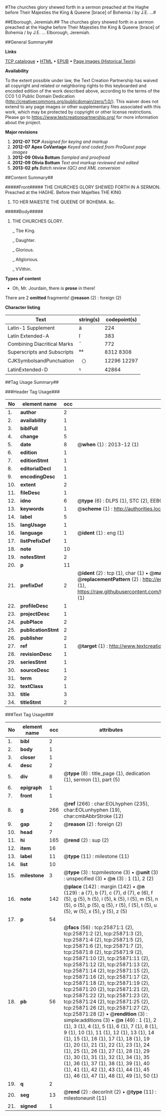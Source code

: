 #The churches glory shewed forth in a sermon preached at the Haghe before Their Majesties the King & Queene [brace] of Bohemia / by J.E. ...#

##Elborough, Jeremiah.##
The churches glory shewed forth in a sermon preached at the Haghe before Their Majesties the King & Queene [brace] of Bohemia / by J.E. ...
Elborough, Jeremiah.

##General Summary##

**Links**

[TCP catalogue](http://www.ota.ox.ac.uk/tcp/)  • 
[HTML](http://tei.it.ox.ac.uk/tcp/Texts-HTML/free/A21/A21197.html)  • 
[EPUB](http://tei.it.ox.ac.uk/tcp/Texts-EPUB/free/A21/A21197.epub) • 
[Page images (Historical Texts)](https://historicaltexts.jisc.ac.uk/eebo-22914664e)

**Availability**

To the extent possible under law, the Text Creation Partnership has waived all copyright and related or neighboring rights to this keyboarded and encoded edition of the work described above, according to the terms of the CC0 1.0 Public Domain Dedication (http://creativecommons.org/publicdomain/zero/1.0/). This waiver does not extend to any page images or other supplementary files associated with this work, which may be protected by copyright or other license restrictions. Please go to https://www.textcreationpartnership.org/ for more information about the project.

**Major revisions**

1. __2012-07__ __TCP__ *Assigned for keying and markup*
1. __2012-07__ __Apex CoVantage__ *Keyed and coded from ProQuest page images*
1. __2012-09__ __Olivia Bottum__ *Sampled and proofread*
1. __2012-09__ __Olivia Bottum__ *Text and markup reviewed and edited*
1. __2013-02__ __pfs__ *Batch review (QC) and XML conversion*

##Content Summary##

#####Front#####
THE CHURCHES GLORY SHEWED FORTH IN A SERMON. Preached at the HAGHE. Before their Majeſties THE KING 
1. TO HER MAIESTIE THE QUEENE OF BOHEMIA. &c.

#####Body#####

1. THE CHURCHES GLORY.

    _ Tbe King.

    _ Daughter.

    _ Glorious.

    _ Allglorious.

    _ VVithin.

**Types of content**

  * Oh, Mr. Jourdain, there is **prose** in there!

There are 2 **omitted** fragments! 
 @__reason__ (2) : foreign (2)

**Character listing**


|Text|string(s)|codepoint(s)|
|---|---|---|
|Latin-1 Supplement|à|224|
|Latin Extended-A|ſ|383|
|Combining             Diacritical Marks|̄|772|
|Superscripts             and Subscripts|⁸⁴|8312 8308|
|CJKSymbolsandPunctuation|〈〉|12296 12297|
|LatinExtended-D|ꝰ|42864|

##Tag Usage Summary##

###Header Tag Usage###

|No|element name|occ|attributes|
|---|---|---|---|
|1.|__author__|2||
|2.|__availability__|1||
|3.|__biblFull__|1||
|4.|__change__|5||
|5.|__date__|8| @__when__ (1) : 2013-12 (1)|
|6.|__edition__|1||
|7.|__editionStmt__|1||
|8.|__editorialDecl__|1||
|9.|__encodingDesc__|1||
|10.|__extent__|2||
|11.|__fileDesc__|1||
|12.|__idno__|6| @__type__ (6) : DLPS (1), STC (2), EEBO-CITATION (1), OCLC (1), VID (1)|
|13.|__keywords__|1| @__scheme__ (1) : http://authorities.loc.gov/ (1)|
|14.|__label__|5||
|15.|__langUsage__|1||
|16.|__language__|1| @__ident__ (1) : eng (1)|
|17.|__listPrefixDef__|1||
|18.|__note__|10||
|19.|__notesStmt__|2||
|20.|__p__|11||
|21.|__prefixDef__|2| @__ident__ (2) : tcp (1), char (1)  •  @__matchPattern__ (2) : ([0-9\-]+):([0-9IVX]+) (1), (.+) (1)  •  @__replacementPattern__ (2) : http://eebo.chadwyck.com/downloadtiff?vid=$1&page=$2 (1), https://raw.githubusercontent.com/textcreationpartnership/Texts/master/tcpchars.xml#$1 (1)|
|22.|__profileDesc__|1||
|23.|__projectDesc__|1||
|24.|__pubPlace__|2||
|25.|__publicationStmt__|2||
|26.|__publisher__|2||
|27.|__ref__|1| @__target__ (1) : http://www.textcreationpartnership.org/docs/. (1)|
|28.|__revisionDesc__|1||
|29.|__seriesStmt__|1||
|30.|__sourceDesc__|1||
|31.|__term__|2||
|32.|__textClass__|1||
|33.|__title__|3||
|34.|__titleStmt__|2||


###Text Tag Usage###

|No|element name|occ|attributes|
|---|---|---|---|
|1.|__bibl__|2||
|2.|__body__|1||
|3.|__closer__|1||
|4.|__desc__|2||
|5.|__div__|8| @__type__ (8) : title_page (1), dedication (1), sermon (1), part (5)|
|6.|__epigraph__|1||
|7.|__front__|1||
|8.|__g__|266| @__ref__ (266) : char:EOLhyphen (235), char:EOLunhyphen (19), char:cmbAbbrStroke (12)|
|9.|__gap__|2| @__reason__ (2) : foreign (2)|
|10.|__head__|7||
|11.|__hi__|165| @__rend__ (2) : sup (2)|
|12.|__item__|16||
|13.|__label__|11| @__type__ (11) : milestone (11)|
|14.|__list__|10||
|15.|__milestone__|3| @__type__ (3) : tcpmilestone (3)  •  @__unit__ (3) : unspecified (3)  •  @__n__ (3) : 1 (1), 2 (2)|
|16.|__note__|142| @__place__ (142) : margin (142)  •  @__n__ (129) : a (7), b (7), c (7), d (7), e (6), f (5), g (5), h (5), i (5), k (5), l (5), m (5), n (5), o (5), p (5), q (5), r (5), ſ (5), t (5), u (5), w (5), x (5), y (5), z (5)|
|17.|__p__|54||
|18.|__pb__|56| @__facs__ (56) : tcp:25871:1 (2), tcp:25871:2 (2), tcp:25871:3 (2), tcp:25871:4 (2), tcp:25871:5 (2), tcp:25871:6 (2), tcp:25871:7 (2), tcp:25871:8 (2), tcp:25871:9 (2), tcp:25871:10 (2), tcp:25871:11 (2), tcp:25871:12 (2), tcp:25871:13 (2), tcp:25871:14 (2), tcp:25871:15 (2), tcp:25871:16 (2), tcp:25871:17 (2), tcp:25871:18 (2), tcp:25871:19 (2), tcp:25871:20 (2), tcp:25871:21 (2), tcp:25871:22 (2), tcp:25871:23 (2), tcp:25871:24 (2), tcp:25871:25 (2), tcp:25871:26 (2), tcp:25871:27 (2), tcp:25871:28 (2)  •  @__rendition__ (3) : simple:additions (3)  •  @__n__ (49) : 1 (1), 2 (1), 3 (1), 4 (1), 5 (1), 6 (1), 7 (1), 8 (1), 9 (1), 10 (1), 11 (1), 12 (1), 13 (1), 14 (1), 15 (1), 16 (1), 17 (1), 18 (1), 19 (1), 20 (1), 21 (1), 22 (1), 23 (1), 24 (1), 25 (1), 26 (1), 27 (1), 28 (1), 29 (1), 30 (1), 31 (1), 32 (1), 34 (1), 35 (1), 36 (1), 37 (1), 38 (1), 39 (1), 40 (1), 41 (1), 42 (1), 43 (1), 44 (1), 45 (1), 46 (1), 47 (1), 48 (1), 49 (1), 50 (1)|
|19.|__q__|2||
|20.|__seg__|13| @__rend__ (2) : decorInit (2)  •  @__type__ (11) : milestoneunit (11)|
|21.|__signed__|1||
